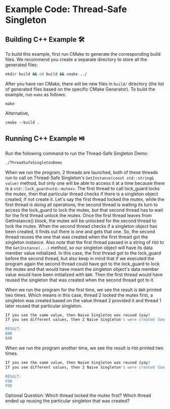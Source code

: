 # Example Code: Thread-Safe Singleton

## Building C++ Example :hammer_and_wrench:

To build this example, first run CMake to generate the corresponding build files. We recommend you create a separate directory to store all the generated files:

~~~bash
mkdir build && cd build && cmake ../
~~~

After you have ran CMake, there will be new files in `build/` directory (the list of generated files based on the specific CMake Generator). To build the example, run `make` as follows:

~~~
make
~~~

Alternative,

~~~
cmake --build .
~~~

## Running C++ Example :play_or_pause_button:

Run the following command to run the Thread-Safe Singleton Demo:

~~~bash
./ThreadSafeSingletonDemo
~~~

When we run the program, 2 threads are launched, both of these threads run to call on Thread-Safe Singleton's `GetInstance(const std::string& value)` method, but only one will be able to access it at a time because there is a `std::lock_guard<std::mutex>`. The first thread to call lock_guard locks the mutex, then that particular
thread checks if there is a singleton object created, if not create it. Let's say the first thread locked the mutex, while the first thread is doing all operations, the second thread is waiting its turn to access the lock_guard to lock the mutex, but that second thread has to wait for the first thread unlock the mutex. Once the first thread leaves from GetInstance() block, the mutex will be unlocked for the second thread to lock the mutex. When the second thread checks if a singleton object has been created, it finds out there is one and gets that one. So, the second thread reuses the one that was created when the first thread got the singleton instance. Also note that the first thread passed in a string of `FOO` to the `GetInstance(...)` method, so our singleton object will have its data member value initialized. In this case, the first thread got to the lock_guard before the second thread, but also keep in mind that if we executed the program again the second thread could have got to the lock_guard to lock the mutex and that would have meant the singleton object's data member value would have been initialized with `BAR`. Then the first thread would have reused the singleton that was created when the second thread got to it.

When we run the program for the first time, we see the result is `BAR` printed two times. Which means in this case, thread 2 locked the mutex first, a singleton was created based on the value thread 2 provided it and thread 1 later reused that particular singleton.

~~~bash
If you see the same value, then Naive Singleton was reused (yay!
If you see different values, then 2 Naive Singleton's were created (booo!!)

RESULT:
BAR
BAR
~~~

When we run the program another time, we see the result is `FOO` printed two times.

~~~bash
If you see the same value, then Naive Singleton was reused (yay!
If you see different values, then 2 Naive Singleton's were created (booo!!)

RESULT:
FOO
FOO
~~~

Optional Question: Which thread locked the mutex first? Which thread ended up reusing the particular singleton that was created?
